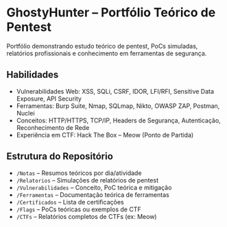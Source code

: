 # GhostyHunter – Portfólio Teórico de Pentest

Portfólio demonstrando estudo teórico de pentest, PoCs simuladas, relatórios profissionais e conhecimento em ferramentas de segurança.

## Habilidades
- Vulnerabilidades Web: XSS, SQLi, CSRF, IDOR, LFI/RFI, Sensitive Data Exposure, API Security
- Ferramentas: Burp Suite, Nmap, SQLmap, Nikto, OWASP ZAP, Postman, Nuclei
- Conceitos: HTTP/HTTPS, TCP/IP, Headers de Segurança, Autenticação, Reconhecimento de Rede
- Experiência em CTF: Hack The Box – Meow (Ponto de Partida)

## Estrutura do Repositório
- `/Notas` – Resumos teóricos por dia/atividade
- `/Relatorios` – Simulações de relatórios de pentest
- `/Vulnerabilidades` – Conceito, PoC teórica e mitigação
- `/Ferramentas` – Documentação teórica de ferramentas
- `/Certificados` – Lista de certificações
- `/Flags` – PoCs teóricas ou exemplos de CTF
- `/CTFs` – Relatórios completos de CTFs (ex: Meow)

